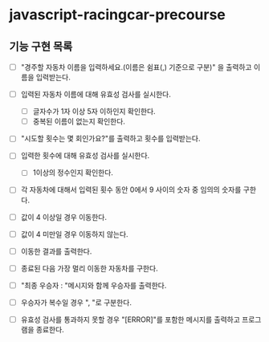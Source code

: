 # javascript-racingcar-precourse

## 기능 구현 목록

- [ ] "경주할 자동차 이름을 입력하세요.(이름은 쉼표(,) 기준으로 구분)" 을 출력하고 이름을 입력받는다.
- [ ] 입력된 자동차 이름에 대해 유효성 검사를 실시한다.
  - [ ] 글자수가 1자 이상 5자 이하인지 확인한다.
  - [ ] 중복된 이름이 없는지 확인한다.
- [ ] "시도할 횟수는 몇 회인가요?"를 출력하고 횟수를 입력받는다.
- [ ] 입력한 횟수에 대해 유효성 검사를 실시한다.
  - [ ] 1이상의 정수인지 확인한다.
- [ ] 각 자동차에 대해서 입력된 횟수 동안 0에서 9 사이의 숫자 중 임의의 숫자를 구한다.
- [ ] 값이 4 이상일 경우 이동한다.
- [ ] 값이 4 미만일 경우 이동하지 않는다.
- [ ] 이동한 결과를 출력한다.
- [ ] 종료된 다음 가장 멀리 이동한 자동차를 구한다.
- [ ] "최종 우승자 : "메시지와 함께 우승자를 출력한다.
- [ ] 우승자가 복수일 경우 ", "로 구분한다.

- [ ] 유효성 검사를 통과하지 못할 경우 "[ERROR]"를 포함한 메시지를 출력하고 프로그램을 종료한다.
